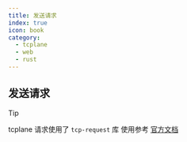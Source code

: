 ```yaml
---
title: 发送请求
index: true
icon: book
category:
  - tcplane
  - web
  - rust
---
```


## 发送请求

> [!tip]
> tcplane 请求使用了 `tcp-request` 库
> 使用参考 [官方文档](../tcp-request/README.md)
